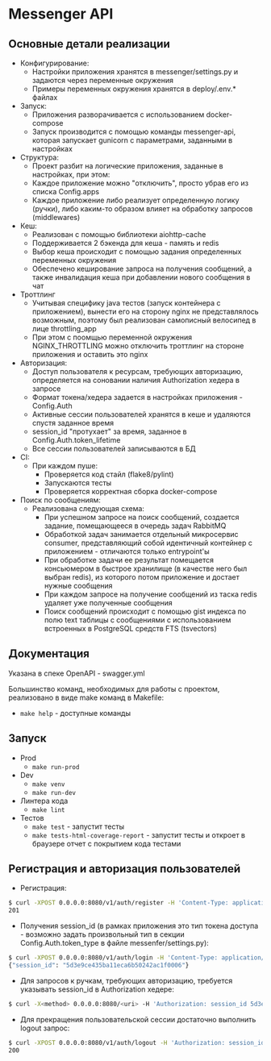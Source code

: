 # Messenger API

## Основные детали реализации  
- Конфигурирование:
    - Настройки приложения хранятся в messenger/settings.py и задаются через переменные окружения  
    - Примеры переменных окружения хранятся в deploy/.env.* файлах  
- Запуск:
    - Приложения разворачивается с использованием docker-compose  
    - Запуск производится с помощью команды messenger-api, которая запускает gunicorn с параметрами, заданными в настройках  
- Структура:
    - Проект разбит на логические приложения, заданные в настройках, при этом:
    - Каждое приложение можно "отключить", просто убрав его из списка Config.apps
    - Каждое приложение либо реализует определенную логику (ручки), либо каким-то образом влияет на обработку запросов (middlewares)  
- Кеш:
    - Реализован с помощью библиотеки aiohttp-cache
    - Поддерживается 2 бэкенда для кеша - память и redis 
    - Выбор кеша происходит с помощью задания определенных переменных окружения   
    - Обеспечено кеширование запроса на получения сообщений, а также инвалидация кеша при добавлении нового сообщения в чат   
- Троттлинг
    - Учитывая специфику java тестов (запуск контейнера с приложением), вынести его на сторону nginx не представлялось возможным, поэтому был реализован самописный велосипед в лице throttling_app  
    - При этом с поомщью переменной окружения NGINX_THROTTLING можно отключить троттлинг на стороне приложения и оставить это nginx  
- Авторизация:
    - Доступ пользователя к ресурсам, требующих авторизацию, определяется на соновании наличия Authorization хедера в запросе   
    - Формат токена/хедера задается в настройках приложения - Config.Auth
    - Активные сессии пользователей хранятся в кеше и удаляются спустя заданное время  
    - session_id "протухает" за время, заданное в Config.Auth.token_lifetime  
    - Все сессии пользователей записываются в БД
- CI:
    - При каждом пуше:
        - Проверяется код стайл (flake8/pylint)
        - Запускаются тесты 
        - Проверяется корректная сборка docker-compose
- Поиск по сообщениям:
    -  Реализована следующая схема:
        - При успешном запросе на поиск сообщений, создается задание, помещающееся в очередь задач RabbitMQ 
        - Обработкой задач занимается отдельный микросервис consumer, представляющий собой идентичный контейнер с приложением - отличаются только entrypoint'ы  
        - При обработке задачи ее результат помещается консьюмером в быстрое хранилище (в качестве него был выбран redis), из которого потом приложение и достает нужные сообщения  
        - При каждом запросе на получение сообщений из таска redis удаляет уже полученные сообщения 
        - Поиск сообщений происходит с помощью gist индекса по полю text таблицы с сообщениями с использованием встроенных в PostgreSQL средств FTS (tsvectors)

## Документация  

Указана в спеке OpenAPI - swagger.yml

Большинство команд, необходимых для работы с проектом, реализовано в виде make команд в Makefile:  
- `make help` - доступные команды 


## Запуск  
- Prod
    - `make run-prod`
- Dev
    - `make venv`
    - `make run-dev`  
- Линтера кода  
    - `make lint`  
- Тестов  
    - `make test` - запустит тесты
    - `make tests-html-coverage-report` - запустит тесты и откроет в браузере отчет с покрытием кода тестами 

## Регистрация и авторизация пользователей  

- Регистрация:  
```sh
$ curl -XPOST 0.0.0.0:8080/v1/auth/register -H 'Content-Type: application/json' -d '{"user_name": "some user", "password": "pass"}' -w '%{http_code}'
201
``` 
- Получения session_id (в рамках приложения это тип токена доступа - возможно задать произвольный тип в секции Config.Auth.token_type в файле messenfer/settings.py):  
```sh
$ curl -XPOST 0.0.0.0:8080/v1/auth/login -H 'Content-Type: application/json' -d '{"user_name": "some user", "password": "pass"}'
{"session_id": "5d3e9ce435ba11eca6b50242ac1f0006"}
```
- Для запросов к ручкам, требующих авторизацию, требуется указывать session_id в Authorization хедере:  
```sh
$ curl -X<method> 0.0.0.0:8080/<uri> -H 'Authorization: session_id 5d3e9ce435ba11eca6b50242ac1f0006' ...
```  
- Для прекращения пользовательской сессии достаточно выполнить logout запрос: 
```sh
$ curl -XPOST 0.0.0.0:8080/v1/auth/logout -H 'Authorization: session_id 5d3e9ce435ba11eca6b50242ac1f0006' -w '%{http_code}'  
200

```  
